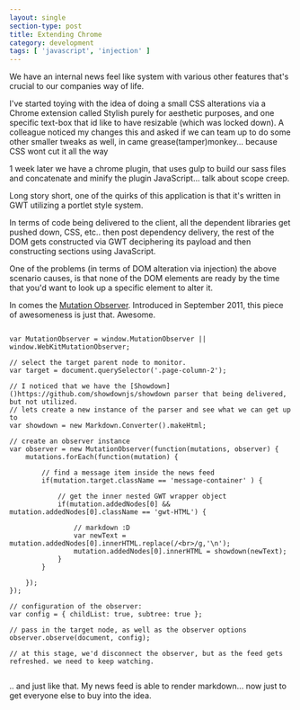 ```yaml
---
layout: single
section-type: post
title: Extending Chrome
category: development
tags: [ 'javascript', 'injection' ]
---
```


We have an internal news feel like system with various other features that's crucial to our companies way of life.

I've started toying with the idea of doing a small CSS alterations via a Chrome extension called Stylish purely for aesthetic purposes, and one specific text-box that id like to have resizable (which was locked down). A colleague noticed my changes this and asked if we can team up to do some other smaller tweaks as well, in came grease(tamper)monkey... because CSS wont cut it all the way

1 week later we have a chrome plugin, that uses gulp to build our sass files and concatenate and minify the plugin JavaScript... talk about scope creep.

Long story short, one of the quirks of this application is that it's written in GWT utilizing a portlet style system.

In terms of code being delivered to the client, all the dependent libraries get pushed down, CSS, etc.. then post dependency delivery, the rest of the DOM gets constructed via GWT deciphering its payload and then constructing sections using JavaScript.

One of the problems (in terms of DOM alteration via injection) the above scenario causes, is that none of the DOM elements are ready by the time that you'd want to look up a specific element to alter it.

In comes the [Mutation Observer](https://hacks.mozilla.org/2012/05/dom-mutationobserver-reacting-to-dom-changes-without-killing-browser-performance/). Introduced in September 2011, this piece of awesomeness is just that. Awesome.

<pre><code data-trim class="javascript">
var MutationObserver = window.MutationObserver || window.WebKitMutationObserver;

// select the target parent node to monitor. 
var target = document.querySelector('.page-column-2');

// I noticed that we have the [Showdown]()https://github.com/showdownjs/showdown parser that being delivered, but not utilized.
// lets create a new instance of the parser and see what we can get up to
var showdown = new Markdown.Converter().makeHtml;                  

// create an observer instance
var observer = new MutationObserver(function(mutations, observer) {
    mutations.forEach(function(mutation) {
    
        // find a message item inside the news feed
        if(mutation.target.className == 'message-container' ) {

            // get the inner nested GWT wrapper object
            if(mutation.addedNodes[0] && mutation.addedNodes[0].className == 'gwt-HTML') {    

                // markdown :D 
                var newText = mutation.addedNodes[0].innerHTML.replace(/&lt;br&gt;/g,'\n');
                mutation.addedNodes[0].innerHTML = showdown(newText);                    
            }         
        }

    });    
});

// configuration of the observer:
var config = { childList: true, subtree: true };

// pass in the target node, as well as the observer options
observer.observe(document, config);	

// at this stage, we'd disconnect the observer, but as the feed gets refreshed. we need to keep watching.

</code></pre>


.. and just like that. My news feed is able to render markdown... now just to get everyone else to buy into the idea.